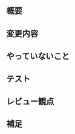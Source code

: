 <!-- テンプレートはあくまで目安です -->

## 概要
<!-- 変更の目的 もしくは 関連する JIRAのLINK -->

## 変更内容
<!-- ビューの変更がある場合はスクショによる比較などがあるとわかりやすい -->

## やっていないこと

## テスト
<!-- ローカルでテストしたことを箇条書する、 UIの変更があれば before/after のスクショや動画を京湯する-->

## レビュー観点
<!-- レビューをする際に見てほしい点など -->

## 補足
<!-- 補足事項 -->
